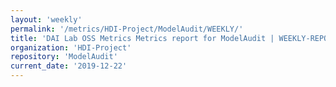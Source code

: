 ```yaml
---
layout: 'weekly'
permalink: '/metrics/HDI-Project/ModelAudit/WEEKLY/'
title: 'DAI Lab OSS Metrics Metrics report for ModelAudit | WEEKLY-REPORT-2019-12-22'
organization: 'HDI-Project'
repository: 'ModelAudit'
current_date: '2019-12-22'
---
```

